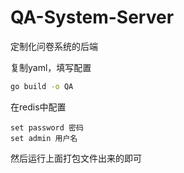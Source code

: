 # QA-System-Server
定制化问卷系统的后端

复制yaml，填写配置

```cmd
go build -o QA
```

在redis中配置

```redis
set password 密码
set admin 用户名
```

然后运行上面打包文件出来的即可